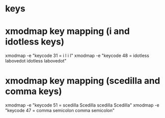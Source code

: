 # keys

# xmodmap key mapping (i and idotless keys)
xmodmap -e "keycode 31 = i I i I"
xmodmap -e "keycode 48 = idotless Iabovedot idotless Iabovedot"

# xmodmap key mapping (scedilla and comma keys)
xmodmap -e "keycode 51 = scedilla Scedilla scedilla Scedilla"
xmodmap -e "keycode 47 = comma semicolon comma semicolon"
